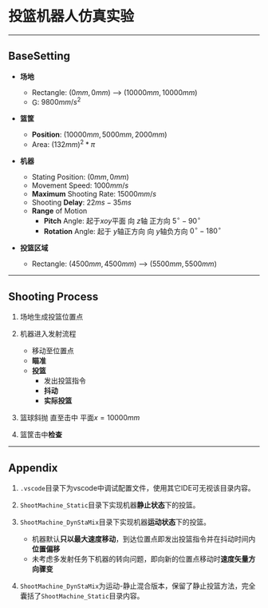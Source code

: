 # 投篮机器人仿真实验


---
## BaseSetting

* **场地**
	* Rectangle:    $( 0mm , 0mm )$ --> $( 10000mm , 10000mm )$
	* G:    $9800 mm/s^2$

* **篮筐**
	* **Position**:    $( 10000mm , 5000mm , 2000mm )$
	* Area:    ${(132mm)}^2*\pi$

* **机器**
	* Stating Position:    $( 0mm, 0mm )$
	* Movement Speed:    $1000{mm/s}$
	* **Maximum** Shooting Rate:    $15000mm/s$
	* Shooting **Delay**:    $22ms - 35ms$
	* **Range** of Motion
		* **Pitch** Angle:   起于$xoy$平面 向 $z$轴 正方向 $5^{\circ} - 90^{\circ}$
		* **Rotation** Angle:    起于 $y$轴正方向 向 $y$轴负方向  $0^{\circ} - 180^{\circ}$

* **投篮区域**
	* Rectangle:    $( 4500mm , 4500mm )$ --> $( 5500mm , 5500mm )$

---
## Shooting Process 

1. 场地生成投篮位置点

2. 机器进入发射流程
	* 移动至位置点
	* **瞄准**
	* **投篮**
		* 发出投篮指令
		* **抖动**
		* **实际投篮**

3. 篮球斜抛 直至击中 平面$x=10000mm$ 

4. 篮筐击中**检查**

---
## Appendix

1. `.vscode`目录下为vscode中调试配置文件，使用其它IDE可无视该目录内容。

2. `ShootMachine_Static`目录下实现机器**静止状态**下的投篮。

3. `ShootMachine_DynStaMix`目录下实现机器**运动状态**下的投篮。
	* 机器默认**只以最大速度移动**，到达位置点即发出投篮指令并在抖动时间内**位置偏移**
	* 未考虑多发射任务下机器的转向问题，即向新的位置点移动时**速度矢量方向骤变**

4. `ShootMachine_DynStaMix`为运动-静止混合版本，保留了静止投篮方法，完全囊括了`ShootMachine_Static`目录内容。
